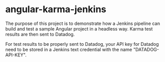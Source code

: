 # angular-karma-jenkins

The purpose of this project is to demonstrate how a Jenkins pipeline can build and test a sample Angular project in a headless way.  Karma test results are then sent to Datadog.

For test results to be properly sent to Datadog, your API key for Datadog need to be stored in a Jenkins text credential with the name "DATADOG-API-KEY".



